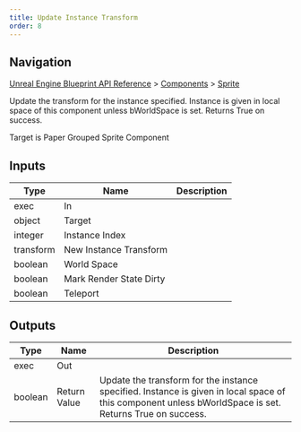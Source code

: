 ```yaml
---
title: Update Instance Transform
order: 8
---
```

## Navigation

[Unreal Engine Blueprint API Reference](https://dev.epicgames.com/documentation/en-us/unreal-engine/BlueprintAPI) > [Components](https://dev.epicgames.com/documentation/en-us/unreal-engine/BlueprintAPI/Components) > [Sprite](https://dev.epicgames.com/documentation/en-us/unreal-engine/BlueprintAPI/Components/Sprite)

Update the transform for the instance specified. Instance is given in local space of this component unless bWorldSpace is set. Returns True on success.

Target is Paper Grouped Sprite Component

## Inputs

| Type | Name | Description |
| --- | --- | --- |
| exec | In |  |
| object | Target |  |
| integer | Instance Index |  |
| transform | New Instance Transform |  |
| boolean | World Space |  |
| boolean | Mark Render State Dirty |  |
| boolean | Teleport |  |

## Outputs

| Type | Name | Description |
| --- | --- | --- |
| exec | Out |  |
| boolean | Return Value | Update the transform for the instance specified. Instance is given in local space of this component unless bWorldSpace is set. Returns True on success. |
